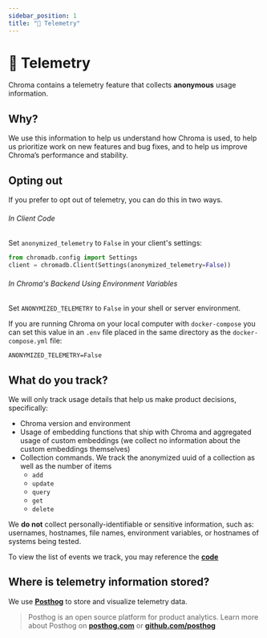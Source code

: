 ```yaml
---
sidebar_position: 1
title: "📏 Telemetry"
---
```


# 📏 Telemetry

Chroma contains a telemetry feature that collects **anonymous** usage information.

## **Why?**

We use this information to help us understand how Chroma is used, to help us prioritize work on new features and bug fixes, and to help us improve Chroma’s performance and stability.

## **Opting out**

If you prefer to opt out of telemetry, you can do this in two ways.

###### In Client Code

Set `anonymized_telemetry` to `False` in your client's settings:

```python
from chromadb.config import Settings
client = chromadb.Client(Settings(anonymized_telemetry=False))
```

###### In Chroma's Backend Using Environment Variables

Set `ANONYMIZED_TELEMETRY` to `False` in your shell or server environment.

If you are running Chroma on your local computer with `docker-compose` you can set this value in an `.env` file placed in the same directory as the `docker-compose.yml` file:

```
ANONYMIZED_TELEMETRY=False
```

## **What do you track?**

We will only track usage details that help us make product decisions, specifically:

- Chroma version and environment
- Usage of embedding functions that ship with Chroma and aggregated usage of custom embeddings (we collect no information about the custom embeddings themselves)
- Collection commands. We track the anonymized uuid of a collection as well as the number of items
  - `add`
  - `update`
  - `query`
  - `get`
  - `delete`

We **do not** collect personally-identifiable or sensitive information, such as: usernames, hostnames, file names, environment variables, or hostnames of systems being tested.

To view the list of events we track, you may reference the **[code](https://github.com/chroma-core/chroma/blob/main/chromadb/telemetry/product/events.py)**

## **Where is telemetry information stored?**

We use **[Posthog](https://posthog.com/)** to store and visualize telemetry data.

> Posthog is an open source platform for product analytics. Learn more about Posthog on **[posthog.com](https://posthog.com/)** or **[github.com/posthog](https://github.com/posthog/posthog)**
